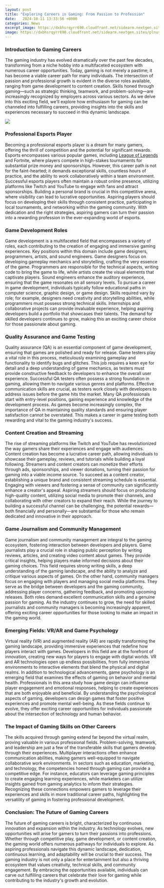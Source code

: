 ```yaml
---
layout: post
title: "Exploring Careers in Gaming: From Passion to Profession"
date:   2024-10-11 13:33:56 +0000
categories: News
excerpt_image: https://dxbhsrqyrr690.cloudfront.net/sidearm.nextgen.sites/plnusealions.com/images/responsive_2023/default_image.png
image: https://dxbhsrqyrr690.cloudfront.net/sidearm.nextgen.sites/plnusealions.com/images/responsive_2023/default_image.png
---
```


### Introduction to Gaming Careers
The gaming industry has evolved dramatically over the past few decades, transforming from a niche hobby into a multifaceted ecosystem with numerous career opportunities. Today, gaming is not merely a pastime; it has become a viable career path for many individuals. The intersection of passion and professional growth is evident in the diverse roles available, ranging from game development to content creation. Skills honed through gaming—such as strategic thinking, teamwork, and problem-solving—are increasingly recognized by employers across various sectors. As we delve into this exciting field, we'll explore how enthusiasm for gaming can be channeled into fulfilling careers, providing insights into the skills and experiences necessary to succeed in this dynamic landscape.

![](https://dxbhsrqyrr690.cloudfront.net/sidearm.nextgen.sites/plnusealions.com/images/responsive_2023/default_image.png)
### Professional Esports Player
Becoming a professional esports player is a dream for many gamers, offering the thrill of competition and the potential for significant rewards. Esports encompasses various popular games, including [League of Legends](https://fr.edu.vn/en/League_of_Legends) and Fortnite, where players compete in high-stakes tournaments for substantial prize money and sponsorships. However, this career path is not for the faint-hearted; it demands exceptional skills, countless hours of practice, and the ability to work collaboratively within a team environment.
Successful esports players often maintain a robust online presence, utilizing platforms like Twitch and YouTube to engage with fans and attract sponsorships. Building a personal brand is crucial in this competitive arena, where visibility can lead to lucrative opportunities. Aspiring players should focus on developing their skills through consistent practice, participating in local tournaments, and networking within the gaming community. With dedication and the right strategies, aspiring gamers can turn their passion into a rewarding profession in the ever-expanding world of esports.
### Game Development Roles
Game development is a multifaceted field that encompasses a variety of roles, each contributing to the creation of engaging and immersive gaming experiences. Key positions within this domain include game designers, programmers, artists, and sound engineers. Game designers focus on developing gameplay mechanics and storytelling, crafting the very essence of the game. Programmers are responsible for the technical aspects, writing code to bring the game to life, while artists create the visual elements that captivate players. Sound engineers enhance the auditory experience, ensuring that the game resonates on all sensory levels.
To pursue a career in game development, individuals typically follow educational paths in computer science, graphic design, or game design. Skills required vary by role; for example, designers need creativity and storytelling abilities, while programmers must possess strong technical skills. Internships and collaborative projects can provide invaluable experience, helping aspiring developers build a portfolio that showcases their talents. The demand for skilled developers continues to grow, making this an exciting career choice for those passionate about gaming.
### Quality Assurance and Game Testing
Quality assurance (QA) is an essential component of game development, ensuring that games are polished and ready for release. Game testers play a vital role in this process, meticulously examining gameplay and functionality to identify bugs and glitches. This job requires a keen eye for detail and a deep understanding of game mechanics, as testers must provide constructive feedback to developers to enhance the overall user experience.
Successful QA testers often possess a strong foundation in gaming, allowing them to navigate various genres and platforms. Effective communication skills are crucial, as testers work closely with developers to address issues before the game hits the market. Many QA professionals start with entry-level positions, gaining experience and knowledge of the development process. As games become increasingly complex, the importance of QA in maintaining quality standards and ensuring player satisfaction cannot be overstated. This makes a career in game testing both rewarding and vital to the gaming industry's success.
### Content Creation and Streaming
The rise of streaming platforms like Twitch and YouTube has revolutionized the way gamers share their experiences and engage with audiences. Content creation has become a lucrative career path, allowing individuals to showcase their gameplay, reviews, and tutorials while building a loyal following. Streamers and content creators can monetize their efforts through ads, sponsorships, and viewer donations, turning their passion for gaming into a viable income source.
To succeed as a content creator, establishing a unique brand and consistent streaming schedule is essential. Engaging with viewers and fostering a sense of community can significantly enhance a creator's appeal. Aspiring streamers should focus on producing high-quality content, utilizing social media to promote their channels, and collaborating with other creators to expand their reach. While the journey to building a successful channel can be challenging, the potential rewards—both financially and personally—are substantial for those who remain dedicated and innovative in their approach.
### Game Journalism and Community Management
Game journalism and community management are integral to the gaming ecosystem, fostering interaction between developers and players. Game journalists play a crucial role in shaping public perception by writing reviews, articles, and creating video content about games. They provide critical insights, helping players make informed decisions about their gaming choices. This field requires strong writing skills, a deep understanding of the gaming landscape, and the ability to analyze and critique various aspects of games.
On the other hand, community managers focus on engaging with players and managing social media platforms. They serve as the bridge between developers and the gaming community, addressing player concerns, gathering feedback, and promoting upcoming releases. Both roles demand excellent communication skills and a genuine passion for gaming. As the industry continues to grow, the need for skilled journalists and community managers is becoming increasingly apparent, offering exciting career opportunities for those looking to make an impact in the gaming world.
### Emerging Fields: VR/AR and Game Psychology
Virtual reality (VR) and augmented reality (AR) are rapidly transforming the gaming landscape, providing immersive experiences that redefine how players interact with games. Developers in this field are at the forefront of innovation, creating new ways for players to engage with digital worlds. VR and AR technologies open up endless possibilities, from fully immersive environments to interactive elements that blend the physical and digital realms.
In addition to technological advancements, game psychology is an emerging field that examines the effects of gaming on behavior and mental health. Professionals in this area study how game design can influence player engagement and emotional responses, helping to create experiences that are both enjoyable and beneficial. By understanding the psychological aspects of gaming, developers can design games that foster positive experiences and promote mental well-being. As these fields continue to evolve, they offer exciting career opportunities for individuals passionate about the intersection of technology and human behavior.
### The Impact of Gaming Skills on Other Careers
The skills acquired through gaming extend far beyond the virtual realm, proving valuable in various professional fields. Problem-solving, teamwork, and leadership are just a few of the transferable skills that gamers develop through their experiences. Multiplayer interactions often enhance communication abilities, making gamers well-equipped to navigate collaborative work environments.
In sectors such as education, marketing, and technology, the competencies honed through gaming can provide a competitive edge. For instance, educators can leverage gaming principles to create engaging learning experiences, while marketers can utilize insights gained from gaming analytics to inform their strategies. Recognizing these connections empowers gamers to leverage their experiences and skills in more traditional career paths, highlighting the versatility of gaming in fostering professional development.
### Conclusion: The Future of Gaming Careers
The future of gaming careers is bright, characterized by continuous innovation and expansion within the industry. As technology evolves, new opportunities will arise for gamers to turn their passions into professions. Whether through competitive play, game development, or content creation, the gaming world offers numerous pathways for individuals to explore.
As aspiring professionals navigate this dynamic landscape, dedication, continuous learning, and adaptability will be crucial to their success. The gaming industry is not only a place for entertainment but also a thriving ecosystem that values creativity, technical skills, and community engagement. By embracing the opportunities available, individuals can carve out fulfilling careers that celebrate their love for gaming while contributing to the industry's growth and evolution.